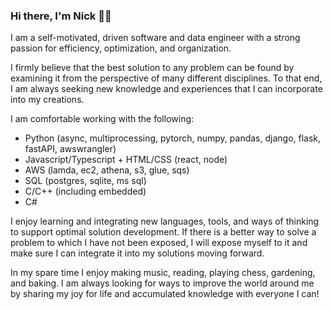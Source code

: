### Hi there, I'm Nick 👋🏼

I am a self-motivated, driven software and data engineer with a strong passion for efficiency, optimization, and organization.

I firmly believe that the best solution to any problem can be found by examining it from the perspective of many different disciplines. To that end, I am always seeking new knowledge and experiences that I can incorporate into my creations.

I am comfortable working with the following:
- Python (async, multiprocessing, pytorch, numpy, pandas, django, flask, fastAPI, awswrangler)
- Javascript/Typescript + HTML/CSS (react, node)
- AWS (lamda, ec2, athena, s3, glue, sqs)
- SQL (postgres, sqlite, ms sql)
- C/C++ (including embedded)
- C#

I enjoy learning and integrating new languages, tools, and ways of thinking to support optimal solution development. If there is a better way to solve a problem to which I have not been exposed, I will expose myself to it and make sure I can integrate it into my solutions moving forward.

In my spare time I enjoy making music, reading, playing chess, gardening, and baking. I am always looking for ways to improve the world around me by sharing my joy for life and accumulated knowledge with everyone I can!

<!--
**thatrandomfrenchdude/thatrandomfrenchdude** is a ✨ _special_ ✨ repository because its `README.md` (this file) appears on your GitHub profile.

Here are some ideas to get you started:


- 🌱 I’m currently learning ...
- 👯 I’m looking to collaborate on ...
- 🤔 I’m looking for help with ...
- 💬 Ask me about ...
- 📫 How to reach me: ...
- 😄 Pronouns: ...
- ⚡ Fun fact: ...
-->
